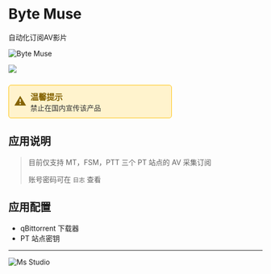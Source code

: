 # Byte Muse

自动化订阅AV影片

![Byte Muse](https://file.lifebus.top/imgs/autolady_cover.png)

![](https://img.shields.io/badge/%E6%96%B0%E7%96%86%E8%90%8C%E6%A3%AE%E8%BD%AF%E4%BB%B6%E5%BC%80%E5%8F%91%E5%B7%A5%E4%BD%9C%E5%AE%A4-%E6%8F%90%E4%BE%9B%E6%8A%80%E6%9C%AF%E6%94%AF%E6%8C%81-blue)

<div style="border: 1px solid #FFC107; padding: 10px; border-radius: 5px; color: #856404; background-color: #FFF3CD; display: inline-block; width: 100%; max-width: 60%; margin-top: 10px;">
    <div style="display: flex; align-items: center;">
        <span style="font-size: 24px; margin-right: 8px;">⚠️</span>
        <div>
            <strong style="font-size: 16px;">温馨提示</strong><br>
            <span style="font-size: 14px; color: #333;">禁止在国内宣传该产品</span>
        </div>
    </div>
</div>

## 应用说明

> 目前仅支持 MT，FSM，PTT 三个 PT 站点的 AV 采集订阅
>
> 账号密码可在 `日志` 查看

## 应用配置

+ qBittorrent 下载器
+ PT 站点密钥

---

![Ms Studio](https://file.lifebus.top/imgs/ms_blank_001.png)
